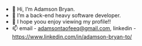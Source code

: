 - 👋 Hi, I’m Adamson Bryan.
- 👀 I’m a back-end heavy software developer. 
- 🌱 I hope yoou enjoy viewing my profile!!
- 📫 email - adamsontaofeeq@gmail.com, linkedin - https://www.linkedin.com/in/adamson-bryan-to/

<!---
BryanAdamson/BryanAdamson is a ✨ special ✨ repository because its `README.md` (this file) appears on your GitHub profile.
You can click the Preview link to take a look at your changes.
--->
